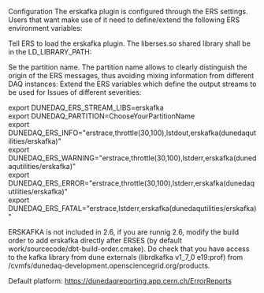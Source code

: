 Configuration
The erskafka plugin is configured through the ERS settings. Users that want make use of it need to define/extend the following ERS environment variables:

Tell ERS to load the erskafka plugin. The liberses.so shared library shall be in the LD_LIBRARY_PATH:

Se the partition name. The partition name allows to clearly distinguish the origin of the ERS messages, thus avoiding mixing information from different DAQ instances:
Extend the ERS variables which define the output streams to be used for Issues of different severities:

export DUNEDAQ_ERS_STREAM_LIBS=erskafka<br>
export DUNEDAQ_PARTITION=ChooseYourPartitionName<br>
export DUNEDAQ_ERS_INFO="erstrace,throttle(30,100),lstdout,erskafka(dunedaqutilities/erskafka)"<br>
export DUNEDAQ_ERS_WARNING="erstrace,throttle(30,100),lstderr,erskafka(dunedaqutilities/erskafka)"<br>
export DUNEDAQ_ERS_ERROR="erstrace,throttle(30,100),lstderr,erskafka(dunedaqutilities/erskafka)"<br>
export DUNEDAQ_ERS_FATAL="erstrace,lstderr,erskafka(dunedaqutilities/erskafka)"<br>

ERSKAFKA is not included in 2.6, if you are runnig 2.6, modify the build order to add erskafka directly after ERSES (by default work/sourcecode/dbt-build-order.cmake). Do check that you have access to the kafka library from dune externals (librdkafka        v1_7_0       e19:prof) from /cvmfs/dunedaq-development.opensciencegrid.org/products.

Default platform: https://dunedaqreporting.app.cern.ch/ErrorReports
